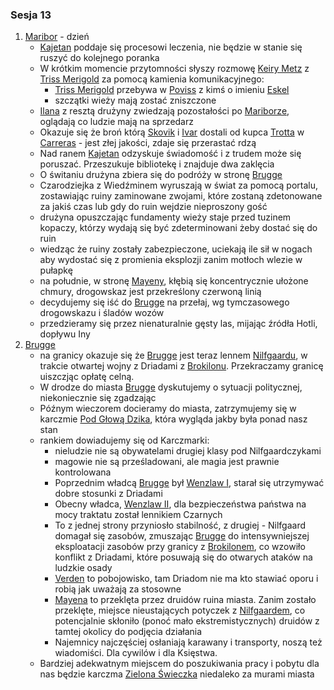 ### Sesja 13
1. [Maribor](#l_maribor) - dzień
	* [Kajetan](#p_kajetan) poddaje się procesowi leczenia, nie będzie w stanie się ruszyć do kolejnego poranka
	* W krótkim momencie przytomności słyszy rozmowę [Keiry Metz](#p_keira_metz) z [Triss Merigold](#p_triss_merigold) za pomocą kamienia komunikacyjnego:
		* [Triss Merigold](#p_triss_merigold) przebywa w [Poviss](#l_poviss) z kimś o imieniu [Eskel](#p_eskel)
		* szczątki wieży mają zostać zniszczone
	* [Ilana](#p_ilana) z resztą drużyny zwiedzają pozostałości po [Mariborze](#l_maribor), oglądają co ludzie mają na sprzedarz
	* Okazuje się że broń którą [Skovik](#p_skovik) i [Ivar](#p_ivar) dostali od kupca [Trotta](#p_trott) w [Carreras](#l_carreras) -  jest złej jakości, zdaje się przerastać rdzą
	* Nad ranem [Kajetan](#p_kajetan) odzyskuje świadomość i z trudem może się poruszać. Przeszukuje bibliotekę i znajduje dwa zaklęcia
	* O świtaniu drużyna zbiera się do podróży w stronę [Brugge](#l_brugge)
	* Czarodziejka z Wiedźminem wyruszają w świat za pomocą portalu, zostawiając ruiny zaminowane zwojami, które zostaną zdetonowane za jakiś czas lub gdy do ruin wejdzie nieproszony gość
	* drużyna opuszczając fundamenty wieży staje przed tuzinem kopaczy, którzy wydają się być zdeterminowani żeby dostać się do ruin
	* wiedząc że ruiny zostały zabezpieczone, uciekają ile sił w nogach aby wydostać się z promienia eksplozji zanim motłoch wlezie w pułapkę
	* na południe, w stronę [Mayeny](#l_mayena), kłębią się koncentrycznie ułożone chmury, drogowskaz jest przekreślony czerwoną linią
	* decydujemy się iść do [Brugge](#l_brugge) na przełaj, wg tymczasowego drogowskazu i śladów wozów
	* przedzieramy się przez nienaturalnie gęsty las, mijając źródła Hotli, dopływu Iny
2. [Brugge](#l_brugge)
	* na granicy okazuje się że [Brugge](#l_brugge) jest teraz lennem [Nilfgaardu](#l_nilfgaard), w trakcie otwartej wojny z Driadami z [Brokilonu](#l_brokilon). Przekraczamy granicę uiszczjąc opłatę celną.
	* W drodze do miasta [Brugge](#l_m_brugge) dyskutujemy o sytuacji politycznej, niekoniecznie się zgadzając
	* Późnym wieczorem docieramy do miasta, zatrzymujemy się w karczmie [Pod Głową Dzika](#l_glowa_dzika), która wygląda jakby była ponad nasz stan
	* rankiem dowiadujemy się od Karczmarki:
		* nieludzie nie są obywatelami drugiej klasy pod Nilfgaardczykami
		* magowie nie są prześladowani, ale magia jest prawnie kontrolowana
		* Poprzednim władcą [Brugge](#l_brugge) był [Wenzlaw I](#p_krol_wenzlaw_i), starał się utrzymywać dobre stosunki z Driadami
		* Obecny władca, [Wenzlaw II](#p_krol_wenzlaw_ii), dla bezpieczeństwa państwa na mocy traktatu został lennikiem Czarnych
		* To z jednej strony przyniosło stabilność, z drugiej - Nilfgaard domagał się zasobów, zmuszając [Brugge](#l_brugge) do intensywniejszej eksploatacji zasobów przy granicy z [Brokilonem](#l_brokilon), co wzowiło konflikt z Driadami, które posuwają się do otwarych ataków na ludzkie osady
		* [Verden](#l_verden) to pobojowisko, tam Driadom nie ma kto stawiać oporu i robią jak uważają za stosowne
		* [Mayena](#l_mayena) to przeklęta przez druidów ruina miasta. Zanim zostało przeklęte, miejsce nieustających potyczek z [Nilfgaardem](#l_nilfgaard), co potencjalnie skłoniło (ponoć mało ekstremistycznych) druidów z tamtej okolicy do podjęcia działania
		* Najemnicy najczęściej osłaniają karawany i transporty, noszą też wiadomiści. Dla cywilów i dla Księstwa.
	* Bardziej adekwatnym miejscem do poszukiwania pracy i pobytu dla nas będzie karczma [Zielona Świeczka](#l_zielona_swieczka) niedaleko za murami miasta